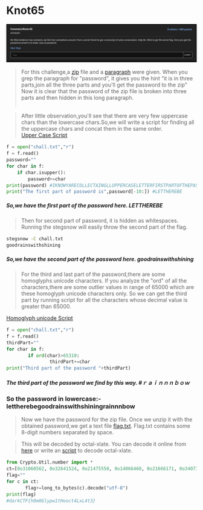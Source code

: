 # Knot65
![Knot65](https://github.com/echobash/darkCTFWriteups/blob/main/knot65/knot65.png)
>For this challenge,a [zip](https://github.com/echobash/darkCTFWriteups/blob/main/knot65/flag.zip) file and a [paragraph](https://github.com/echobash/darkCTFWriteups/blob/main/knot65/chall.txt) were given.
>When you grep the paragraph for "password", it gives you the hint "it is in three parts,join all the three parts and you'll get the password to the zip"
>Now it is clear that the password of the zip file is broken into three parts and then hidden in this long paragraph.
<br><br>

>After little observation,you'll see that there are very few uppercase chars than the lowercase chars.So,we will write a script for finding all the uppercase chars and concat them in the same order.<br>
[Upper Case Script](https://github.com/echobash/darkCTFWriteups/blob/main/knot65/password.py)
```python
f = open("chall.txt","r")
f = f.read()
password=""
for char in f:
	if char.isupper():
		password+=char
print(password) #IKNOWYARECOLLECTAINGLLUPPERCASELETTERFIRSTPARTOFTHEPASSWORDISLETTHEREBE
print("The first part of password is",password[-10:]) #LETTHEREBE
```

##### So,we have the first part of the password here. LETTHEREBE

> Then for second part of password, it is hidden as whitespaces.
> Running the stegsnow will easily throw the second part of the flag.
```sh
stegsnow -C chall.txt
goodrainswithshining

```

##### So,we have the second part of the password here.  goodrainswithshining

> For the third and last part of the password,there are some homoglyphs unicode characters.
> If you analyze the "ord" of all the characters,there are some outlier values in range of 65000 which are these homoglyph unicode characters only.
> So we can get the third part by running script for all the characters whose decimal value is greater than 65000.

[Homoglyph unicode Script](https://github.com/echobash/darkCTFWriteups/blob/main/knot65/homoglyph.py)
```python
f = open("chall.txt","r")
f = f.read()
thirdPart=""
for char in f:
        if ord(char)>65310:
                thirdPart+=char
print("Third part of the password "+thirdPart)
```
##### The third part of the password we find by this way. #ｒａｉｎｎｎｂｏｗ


### So the password in lowercase:- lettherebegoodrainswithshiningrainnnbow

>Now we have the password for the zip file.
>Once we unzip it with the obtained password,we get a text file [flag.txt](https://github.com/echobash/darkCTFWriteups/blob/main/knot65/flag.txt).
Flag.txt contains some 8-digit numbers separated by space.

>This will be decoded by octal-xlate.
>You can decode it online from [here](https://www.paulschou.com/tools/xlate/)
or write an [script](https://github.com/echobash/darkCTFWriteups/blob/main/knot65/octalXlate.py) to decode octal-xlate.

```python
from Crypto.Util.number import *
ct=[0o31060562, 0o32641524, 0o21475550, 0o14066460, 0o21666171, 0o34073461, 0o35044157, 0o33661564, 0o15046170, 0o23032164, 0o14676400]
flag=""
for c in ct:
       flag+=long_to_bytes(c).decode("utf-8") 
print(flag)
#darkCTF{h0m0Glypw1tHooct4LxL4t3}
```
